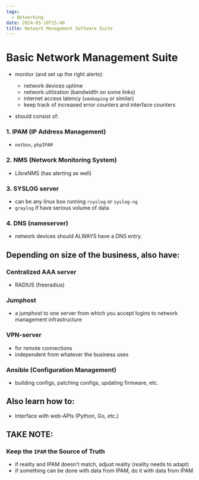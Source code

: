 ```yaml
---
tags:
  - Networking
date: 2024-03-10T15:40
title: Network Management Software Suite
---
```

<!-- 2024-03-10-1540 (March 10, 2024 3:40 PM) -->

# Basic Network Management Suite
- monitor (and set up the right alerts):
  - network devices uptime
  - network utilization (bandwidth on some links)
  - internet access latency (`smokeping` or similar)
  - keep track of increased error counters and interface counters

- should consist of:
### 1. IPAM (IP Address Management) 
- `netbox`, `phpIPAM`
### 2. NMS (Network Monitoring System)
- LibreNMS (has alerting as well)
### 3. SYSLOG server
- can be any linux box running `rsyslog` or `syslog-ng`
- `graylog` if have serious volume of data
### 4. DNS (nameserver)
- network devices should ALWAYS have a DNS entry.

## Depending on size of the business, also have:
### Centralized AAA server
- RADIUS (freeradius)
### Jumphost
- a jumphost to one server from which you accept logins to network management infrastructure
### VPN-server
- for remote connections
- independent from whatever the business uses
### Ansible (Configuration Management)
- building configs, patching configs, updating firmware, etc.

## Also learn how to:
- Interface with web-APIs (Python, Go, etc.)

## TAKE NOTE:
### Keep the `IPAM` the **Source of Truth**
- if reality and IPAM doesn't match, adjust reality (reality needs to adapt)
- if something can be done with data from IPAM, do it with data from IPAM
